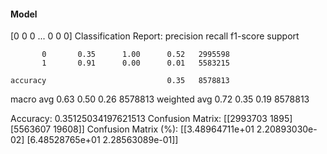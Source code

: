 #### Model
[0 0 0 ... 0 0 0]
Classification Report:
              precision    recall  f1-score   support

           0       0.35      1.00      0.52   2995598
           1       0.91      0.00      0.01   5583215

    accuracy                           0.35   8578813
   macro avg       0.63      0.50      0.26   8578813
weighted avg       0.72      0.35      0.19   8578813

Accuracy: 0.35125034197621513
Confusion Matrix:
[[2993703    1895]
 [5563607   19608]]
Confusion Matrix (%):
[[3.48964711e+01 2.20893030e-02]
 [6.48528765e+01 2.28563089e-01]]
